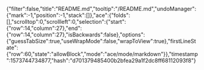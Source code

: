 {"filter":false,"title":"README.md","tooltip":"/README.md","undoManager":{"mark":-1,"position":-1,"stack":[]},"ace":{"folds":[],"scrolltop":0,"scrollleft":0,"selection":{"start":{"row":14,"column":27},"end":{"row":14,"column":27},"isBackwards":false},"options":{"guessTabSize":true,"useWrapMode":false,"wrapToView":true},"firstLineState":{"row":60,"state":"allowBlock","mode":"ace/mode/markdown"}},"timestamp":1573744734877,"hash":"d701379485400b2bfea29a1f2dc8ff68112093f8"}